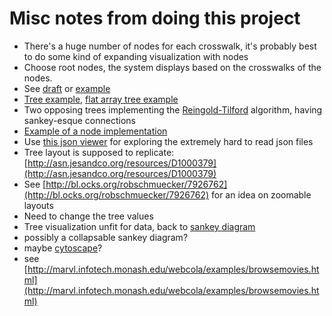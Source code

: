 # Misc notes from doing this project
- There's a huge number of nodes for each crosswalk, it's probably best to do some kind of expanding visualization with nodes
- Choose root nodes, the system displays based on the crosswalks of the nodes. 
- See [draft](draft.sketch) or [example](http://projects.flowingdata.com/tut/interactive_network_demo/)
- [Tree example](http://bl.ocks.org/mbostock/4339083), [flat array tree example](http://bl.ocks.org/d3noob/8329404)
- Two opposing trees implementing the [Reingold-Tilford](http://bl.ocks.org/mbostock/4339184) algorithm, having sankey-esque connections
- [Example of a node implementation](https://flowingdata.com/2012/08/02/how-to-make-an-interactive-network-visualization/)
- Use [this json viewer](http://jsonviewer.stack.hu/) for exploring the extremely hard to read json files
- Tree layout is supposed to replicate: [http://asn.jesandco.org/resources/D1000379](http://asn.jesandco.org/resources/D1000379)
- See [http://bl.ocks.org/robschmuecker/7926762](http://bl.ocks.org/robschmuecker/7926762) for an idea on zoomable layouts
- Need to change the tree values
- Tree visualization unfit for data, back to [sankey diagram](http://bost.ocks.org/mike/sankey/)
- possibly a collapsable sankey diagram? 
- maybe [cytoscape](http://js.cytoscape.org/)?
- see [http://marvl.infotech.monash.edu/webcola/examples/browsemovies.html](http://marvl.infotech.monash.edu/webcola/examples/browsemovies.html)